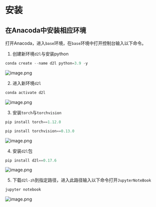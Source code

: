 # 安装
## 在Anacoda中安装相应环境
打开Anacoda，进入`base`环境，在`base`环境中打开控制台输入以下命令。

1. 创建新环境`d2l`与安装python
```python
conda create --name d2l python=3.9 -y
```
![image.png](https://cdn.nlark.com/yuque/0/2023/png/25941432/1683686075798-f59a016a-0dd0-4d9c-97d0-226f4b8a276e.png#averageHue=%23191614&clientId=u71fd5555-854c-4&from=paste&height=95&id=u80d93854&originHeight=119&originWidth=775&originalType=binary&ratio=1.25&rotation=0&showTitle=false&size=14828&status=done&style=none&taskId=uce920a46-c61d-4a1e-8fb8-1bdc3ef02bd&title=&width=620)

2. 进入新环境`d2l`
```python
conda activate d2l
```
![image.png](https://cdn.nlark.com/yuque/0/2023/png/25941432/1683686103825-64a8d7d2-62eb-415e-ad5c-5fbac4418440.png#averageHue=%23171513&clientId=u71fd5555-854c-4&from=paste&height=41&id=u4dc66a73&originHeight=51&originWidth=510&originalType=binary&ratio=1.25&rotation=0&showTitle=false&size=4289&status=done&style=none&taskId=u6c9229fd-a3b4-4b9e-8d16-b901d088f18&title=&width=408)

3. 安装`torch`与`torchvision`
```python
pip install torch==1.12.0
```
```python
pip install torchvision==0.13.0
```
![image.png](https://cdn.nlark.com/yuque/0/2023/png/25941432/1683686177171-89c331ff-1aa5-4802-ab41-3502480ccdc3.png#averageHue=%23131110&clientId=u71fd5555-854c-4&from=paste&height=694&id=ueaa8b38d&originHeight=868&originWidth=1901&originalType=binary&ratio=1.25&rotation=0&showTitle=false&size=177265&status=done&style=none&taskId=ua7eff285-d231-4556-8404-4ae208591f1&title=&width=1520.8)

4. 安装`d2l`包
```python
pip install d2l==0.17.6
```
![image.png](https://cdn.nlark.com/yuque/0/2023/png/25941432/1683686394426-3eb8f230-91e3-45a7-a546-41173f24b246.png#averageHue=%23141210&clientId=u71fd5555-854c-4&from=paste&height=94&id=u8f26d688&originHeight=117&originWidth=1011&originalType=binary&ratio=1.25&rotation=0&showTitle=false&size=18585&status=done&style=none&taskId=u6b7af4fe-f429-45a9-a8c9-d335358bd9a&title=&width=809)

5. 下载`d2l-zh`到指定路径，进入此路径输入以下命令打开`JupyterNoteBook`
```python
jupyter notebook
```
![image.png](https://cdn.nlark.com/yuque/0/2023/png/25941432/1683687050637-99172950-bf2c-48b1-8236-a2a184c3550e.png#averageHue=%23161412&clientId=u71fd5555-854c-4&from=paste&height=513&id=ufbcf9541&originHeight=641&originWidth=1511&originalType=binary&ratio=1.25&rotation=0&showTitle=false&size=100351&status=done&style=none&taskId=u7b543999-8d5d-493a-adcd-18b9c7dc396&title=&width=1208.8)
